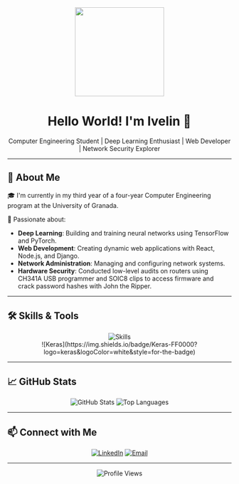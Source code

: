 <!-- Profile Header -->
<div align="center">
  <img src="https://media.giphy.com/media/26tn33aiTi1jkl6H6/giphy.gif" width="200"/>
  <h1>Hello World! I'm Ivelin 👋</h1>
  <p>Computer Engineering Student | Deep Learning Enthusiast | Web Developer | Network Security Explorer</p>
</div>

---

## 🧠 About Me

🎓 I'm currently in my third year of a four-year Computer Engineering program at the University of Granada.

🚀 Passionate about:

- **Deep Learning**: Building and training neural networks using TensorFlow and PyTorch.
- **Web Development**: Creating dynamic web applications with React, Node.js, and Django.
- **Network Administration**: Managing and configuring network systems.
- **Hardware Security**: Conducted low-level audits on routers using CH341A USB programmer and SOIC8 clips to access firmware and crack password hashes with John the Ripper.

---

## 🛠️ Skills & Tools

<!-- Skill Icons -->
<p align="center">
  <img src="https://skillicons.dev/icons?i=python,java,js,html,css,react,git,linux,mysql,tensorflow,keras" alt="Skills" />
   <br>
  ![Keras](https://img.shields.io/badge/Keras-FF0000?logo=keras&logoColor=white&style=for-the-badge)
</p>

---

## 📈 GitHub Stats

<!-- GitHub Stats -->
<p align="center">
  <img src="https://github-readme-stats.vercel.app/api?username=ualia946&show_icons=true&theme=radical" alt="GitHub Stats" />
  <img src="https://github-readme-stats.vercel.app/api/top-langs/?username=ualia946&layout=compact&theme=radical" alt="Top Languages" />
</p>

---

## 📫 Connect with Me

<!-- Social Icons -->
<p align="center">
  <a href="https://www.linkedin.com/in/ualia946/"><img src="https://img.shields.io/badge/LinkedIn-blue?style=for-the-badge&logo=linkedin" alt="LinkedIn" /></a>
  <a href="mailto:2004ivchoapostolov@gmail.com"><img src="https://img.shields.io/badge/Email-red?style=for-the-badge&logo=gmail" alt="Email" /></a>
</p>

---

<!-- Visitor Badge -->
<p align="center">
  <img src="https://komarev.com/ghpvc/?username=ualia946&style=flat-square&color=blue" alt="Profile Views" />
</p>
